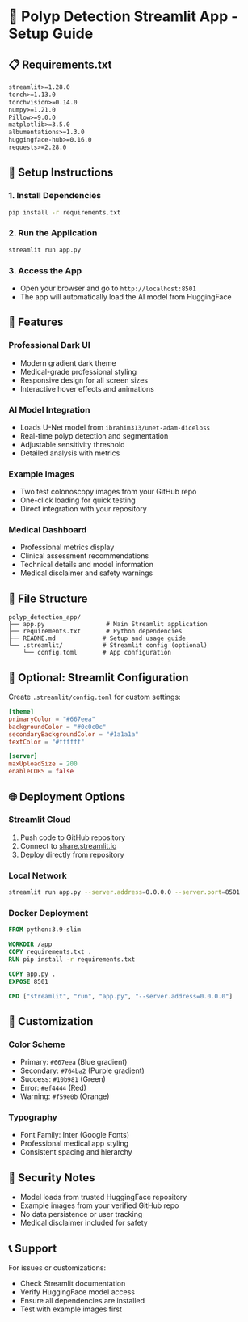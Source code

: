 # 🏥 Polyp Detection Streamlit App - Setup Guide

## 📋 Requirements.txt
```txt
streamlit>=1.28.0
torch>=1.13.0
torchvision>=0.14.0
numpy>=1.21.0
Pillow>=9.0.0
matplotlib>=3.5.0
albumentations>=1.3.0
huggingface-hub>=0.16.0
requests>=2.28.0
```

## 🚀 Setup Instructions

### 1. Install Dependencies
```bash
pip install -r requirements.txt
```

### 2. Run the Application
```bash
streamlit run app.py
```

### 3. Access the App
- Open your browser and go to `http://localhost:8501`
- The app will automatically load the AI model from HuggingFace

## 🎯 Features

### **Professional Dark UI**
- Modern gradient dark theme
- Medical-grade professional styling
- Responsive design for all screen sizes
- Interactive hover effects and animations

### **AI Model Integration**
- Loads U-Net model from `ibrahim313/unet-adam-diceloss`
- Real-time polyp detection and segmentation
- Adjustable sensitivity threshold
- Detailed analysis with metrics

### **Example Images**
- Two test colonoscopy images from your GitHub repo
- One-click loading for quick testing
- Direct integration with your repository

### **Medical Dashboard**
- Professional metrics display
- Clinical assessment recommendations
- Technical details and model information
- Medical disclaimer and safety warnings

## 📁 File Structure
```
polyp_detection_app/
├── app.py                 # Main Streamlit application
├── requirements.txt       # Python dependencies
├── README.md             # Setup and usage guide
└── .streamlit/           # Streamlit config (optional)
    └── config.toml       # App configuration
```

## 🔧 Optional: Streamlit Configuration

Create `.streamlit/config.toml` for custom settings:
```toml
[theme]
primaryColor = "#667eea"
backgroundColor = "#0c0c0c"
secondaryBackgroundColor = "#1a1a1a"
textColor = "#ffffff"

[server]
maxUploadSize = 200
enableCORS = false
```

## 🌐 Deployment Options

### **Streamlit Cloud**
1. Push code to GitHub repository
2. Connect to [share.streamlit.io](https://share.streamlit.io)
3. Deploy directly from repository

### **Local Network**
```bash
streamlit run app.py --server.address=0.0.0.0 --server.port=8501
```

### **Docker Deployment**
```dockerfile
FROM python:3.9-slim

WORKDIR /app
COPY requirements.txt .
RUN pip install -r requirements.txt

COPY app.py .
EXPOSE 8501

CMD ["streamlit", "run", "app.py", "--server.address=0.0.0.0"]
```

## 🎨 Customization

### **Color Scheme**
- Primary: `#667eea` (Blue gradient)
- Secondary: `#764ba2` (Purple gradient)
- Success: `#10b981` (Green)
- Error: `#ef4444` (Red)
- Warning: `#f59e0b` (Orange)

### **Typography**
- Font Family: Inter (Google Fonts)
- Professional medical app styling
- Consistent spacing and hierarchy

## 🔐 Security Notes

- Model loads from trusted HuggingFace repository
- Example images from your verified GitHub repo
- No data persistence or user tracking
- Medical disclaimer included for safety

## 📞 Support

For issues or customizations:
- Check Streamlit documentation
- Verify HuggingFace model access
- Ensure all dependencies are installed
- Test with example images first
